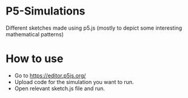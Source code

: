 # P5-Simulations
Different sketches made using p5.js (mostly to depict some interesting mathematical patterns)

# How to use
- Go to https://editor.p5js.org/
- Upload code for the simulation you want to run.
- Open relevant sketch.js file and run.
